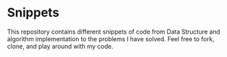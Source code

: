 # Snippets

This repository contains different snippets of code from Data Structure and algorithm implementation to the problems I have solved. Feel free to fork, clone, and play around with my code.
